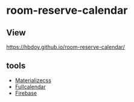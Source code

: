 # room-reserve-calendar

## View
https://hbdoy.github.io/room-reserve-calendar/

## tools
- [Materializecss](https://materializecss.com/)
- [Fullcalendar](https://fullcalendar.io/)
- [Firebase](https://firebase.google.com)
